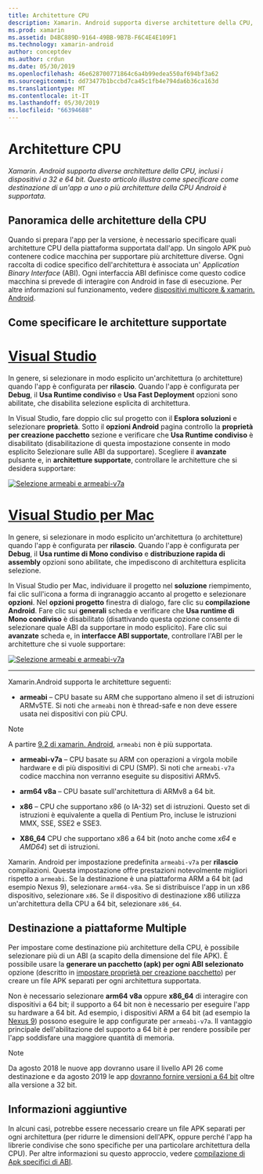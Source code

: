 ```yaml
---
title: Architetture CPU
description: Xamarin. Android supporta diverse architetture della CPU, inclusi i dispositivi a 32 e 64 bit. Questo articolo illustra come specificare come destinazione di un'app a uno o più architetture della CPU Android è supportata.
ms.prod: xamarin
ms.assetid: D4BC889D-9164-49BB-9B7B-F6C4E4E109F1
ms.technology: xamarin-android
author: conceptdev
ms.author: crdun
ms.date: 05/30/2019
ms.openlocfilehash: 46e628700771864c6a4b99edea550af694bf3a62
ms.sourcegitcommit: dd73477b1bccbd7ca45c1fb4e794da6b36ca163d
ms.translationtype: MT
ms.contentlocale: it-IT
ms.lasthandoff: 05/30/2019
ms.locfileid: "66394688"
---
```

# <a name="cpu-architectures"></a>Architetture CPU

_Xamarin. Android supporta diverse architetture della CPU, inclusi i dispositivi a 32 e 64 bit. Questo articolo illustra come specificare come destinazione di un'app a uno o più architetture della CPU Android è supportata._

## <a name="cpu-architectures-overview"></a>Panoramica delle architetture della CPU

Quando si prepara l'app per la versione, è necessario specificare quali architetture CPU della piattaforma supportata dall'app. Un singolo APK può contenere codice macchina per supportare più architetture diverse. Ogni raccolta di codice specifico dell'architettura è associata un' *Application Binary Interface* (ABI). Ogni interfaccia ABI definisce come questo codice macchina si prevede di interagire con Android in fase di esecuzione.
Per altre informazioni sul funzionamento, vedere [dispositivi multicore &amp; xamarin. Android](~/android/deploy-test/multicore-devices.md).


## <a name="how-to-specify-supported-architectures"></a>Come specificare le architetture supportate

# <a name="visual-studiotabwindows"></a>[Visual Studio](#tab/windows)

In genere, si selezionare in modo esplicito un'architettura (o architetture) quando l'app è configurata per **rilascio**. Quando l'app è configurata per **Debug**, il **Usa Runtime condiviso** e **Usa Fast Deployment** opzioni sono abilitate, che disabilita selezione esplicita di architettura.

In Visual Studio, fare doppio clic sul progetto con il **Esplora soluzioni** e selezionare **proprietà**. Sotto il **opzioni Android** pagina controllo la **proprietà per creazione pacchetto** sezione e verificare che **Usa Runtime condiviso** è disabilitato (disabilitazione di questa impostazione consente in modo esplicito Selezionare sulle ABI da supportare). Scegliere il **avanzate** pulsante e, in **architetture supportate**, controllare le architetture che si desidera supportare:

[![Selezione armeabi e armeabi-v7a](cpu-architectures-images/vs/01-abi-selections-sml.png)](cpu-architectures-images/vs/01-abi-selections.png#lightbox)

# <a name="visual-studio-for-mactabmacos"></a>[Visual Studio per Mac](#tab/macos)

In genere, si selezionare in modo esplicito un'architettura (o architetture) quando l'app è configurata per **rilascio**. Quando l'app è configurata per **Debug**, il **Usa runtime di Mono condiviso** e **distribuzione rapida di assembly** opzioni sono abilitate, che impediscono di architettura esplicita selezione.

In Visual Studio per Mac, individuare il progetto nel **soluzione** riempimento, fai clic sull'icona a forma di ingranaggio accanto al progetto e selezionare **opzioni**. Nel **opzioni progetto** finestra di dialogo, fare clic su **compilazione Android**. Fare clic sui **generali** scheda e verificare che **Usa runtime di Mono condiviso** è disabilitato (disattivando questa opzione consente di selezionare quale ABI da supportare in modo esplicito). Fare clic sui **avanzate** scheda e, in **interfacce ABI supportate**, controllare l'ABI per le architetture che si vuole supportare:

[![Selezione armeabi e armeabi-v7a](cpu-architectures-images/xs/01-abi-selections-sml.png)](cpu-architectures-images/xs/01-abi-selections.png#lightbox)

-----


Xamarin.Android supporta le architetture seguenti:

-   **armeabi** &ndash; CPU basate su ARM che supportano almeno il set di istruzioni ARMv5TE. Si noti che `armeabi` non è thread-safe e non deve essere usata nei dispositivi con più CPU.

> [!NOTE]
> A partire [9.2 di xamarin. Android](https://docs.microsoft.com/xamarin/android/release-notes/9/9.2#removal-of-support-for-armeabi-cpu-architecture), `armeabi` non è più supportata.

-   **armeabi-v7a** &ndash; CPU basate su ARM con operazioni a virgola mobile hardware e di più dispositivi di CPU (SMP). Si noti che `armeabi-v7a` codice macchina non verranno eseguite su dispositivi ARMv5.

-   **arm64 v8a** &ndash; CPU basate sull'architettura di ARMv8 a 64 bit.

-   **x86** &ndash; CPU che supportano x86 (o IA-32) set di istruzioni. Questo set di istruzioni è equivalente a quella di Pentium Pro, incluse le istruzioni MMX, SSE, SSE2 e SSE3.

-   **X86_64** CPU che supportano x86 a 64 bit (noto anche come *x64* e *AMD64*) set di istruzioni.

Xamarin. Android per impostazione predefinita `armeabi-v7a` per **rilascio** compilazioni. Questa impostazione offre prestazioni notevolmente migliori rispetto a `armeabi`. Se la destinazione è una piattaforma ARM a 64 bit (ad esempio Nexus 9), selezionare `arm64-v8a`. Se si distribuisce l'app in un x86 dispositivo, selezionare `x86`. Se il dispositivo di destinazione x86 utilizza un'architettura della CPU a 64 bit, selezionare `x86_64`.

## <a name="targeting-multiple-platforms"></a>Destinazione a piattaforme Multiple

Per impostare come destinazione più architetture della CPU, è possibile selezionare più di un ABI (a scapito della dimensione del file APK). È possibile usare la **generare un pacchetto (apk) per ogni ABI selezionato** opzione (descritto in [impostare proprietà per creazione pacchetto](~/android/deploy-test/release-prep/index.md#Set_Packaging_Properties)) per creare un file APK separati per ogni architettura supportata.

Non è necessario selezionare **arm64 v8a** oppure **x86_64** di interagire con dispositivi a 64 bit; il supporto a 64 bit non è necessario per eseguire l'app su hardware a 64 bit. Ad esempio, i dispositivi ARM a 64 bit (ad esempio la [Nexus 9](http://www.google.com/nexus/9/)) possono eseguire le app configurate per `armeabi-v7a`. Il vantaggio principale dell'abilitazione del supporto a 64 bit è per rendere possibile per l'app soddisfare una maggiore quantità di memoria.

> [!NOTE]
> Da agosto 2018 le nuove app dovranno usare il livello API 26 come destinazione e da agosto 2019 le app [dovranno fornire versioni a 64 bit](https://android-developers.googleblog.com/2017/12/improving-app-security-and-performance.html) oltre alla versione a 32 bit.

## <a name="additional-information"></a>Informazioni aggiuntive

In alcuni casi, potrebbe essere necessario creare un file APK separati per ogni architettura (per ridurre le dimensioni dell'APK, oppure perché l'app ha librerie condivise che sono specifiche per una particolare architettura della CPU).
Per altre informazioni su questo approccio, vedere [compilazione di Apk specifici di ABI](~/android/deploy-test/building-apps/abi-specific-apks.md).
